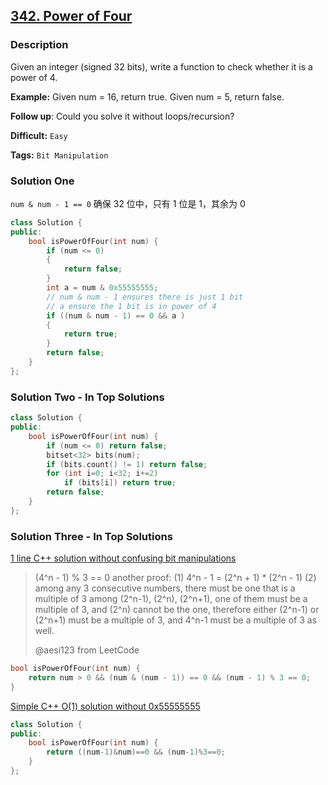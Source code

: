 ## [342. Power of Four](https://leetcode.com/problems/power-of-four/description/)

### Description

Given an integer (signed 32 bits), write a function to check whether it is a power of 4.

**Example:**
Given num = 16, return true. Given num = 5, return false.

**Follow up**: Could you solve it without loops/recursion?

**Difficult:** `Easy`

**Tags:** `Bit Manipulation`

### Solution One

`num & num - 1 == 0` 确保 32 位中，只有 1 位是 1，其余为 0

```c++
class Solution {
public:
    bool isPowerOfFour(int num) {
        if (num <= 0)
        {
            return false;
        }
        int a = num & 0x55555555;
        // num & num - 1 ensures there is just 1 bit
        // a ensure the 1 bit is in power of 4
        if ((num & num - 1) == 0 && a )
        {
            return true;
        }
        return false;
    }
};
```

### Solution Two - In Top Solutions

```c++
class Solution {
public:
    bool isPowerOfFour(int num) {
        if (num <= 0) return false;
        bitset<32> bits(num);
        if (bits.count() != 1) return false;
        for (int i=0; i<32; i+=2)
            if (bits[i]) return true;
        return false;
    }
};
```

### Solution Three - In Top Solutions

[1 line C++ solution without confusing bit manipulations](https://discuss.leetcode.com/topic/42914/1-line-c-solution-without-confusing-bit-manipulations)

> (4^n - 1) % 3 == 0
> another proof:
> (1) 4^n - 1 = (2^n + 1) \* (2^n - 1)
> (2) among any 3 consecutive numbers, there must be one that is a multiple of 3
> among (2^n-1), (2^n), (2^n+1), one of them must be a multiple of 3, and (2^n) cannot be the one, therefore either (2^n-1) or (2^n+1) must be a multiple of 3, and 4^n-1 must be a multiple of 3 as well.
>
> @aesi123 from LeetCode

```c++
bool isPowerOfFour(int num) {
    return num > 0 && (num & (num - 1)) == 0 && (num - 1) % 3 == 0;
}
```

[Simple C++ O(1) solution without 0x55555555](https://discuss.leetcode.com/topic/44430/simple-c-o-1-solution-without-0x55555555)

```c++
class Solution {
public:
    bool isPowerOfFour(int num) {
        return ((num-1)&num)==0 && (num-1)%3==0;
    }
};
```
